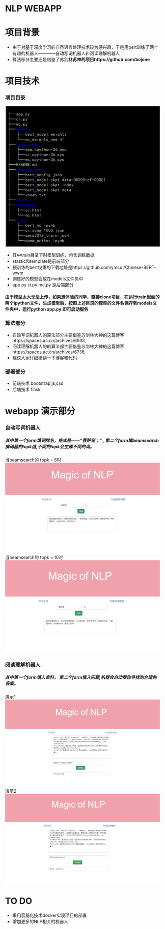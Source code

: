 # NLP WEBAPP

# 项目背景 
+ 由于对基于深度学习的自然语言处理技术较为感兴趣，于是用bert训练了两个有趣的机器人————自动写词机器人和阅读理解机器人
+ 算法部分主要还是借鉴了苏剑林**苏神的项目https://github.com/bojone** 

# 项目技术

### 项目目录
![project](/img/project.png)
+ 其中train目录下时模型训练，包含训练数据
+ stastic和template是前端部分
+ 预训练的bert权重的下载地址是https://github.com/ymcui/Chinese-BERT-wwm
+ 训练好的模型会放在models文件夹中
+ app.py ci.py mc.py 是后端部分

#### 由于模型太大无法上传，如果想体验的同学，直接clone项目，在运行train里面的两个ipython文件，生成模型后，按照上述目录的模型的文件名保存到models文件夹中，运行python app.py 即可启动服务 

### 算法部分
+ 自动写词机器人的算法部分主要借鉴苏剑林大神的这篇博客https://spaces.ac.cn/archives/6933,
+ 阅读理解机器人的的算法部主要借鉴苏剑林大神的这篇博客https://spaces.ac.cn/archives/6736,
+ 建议大家仔细研读一下博客和代码

### 部署部分
+ 前端技术 bootstrap,js,css
+ 后端技术 flask

# webapp 演示部分

### 自动写词机器人
##### 其中第一个form填**词牌名**，格式是——**“菩萨蛮：”** , 第二个form填beamsearch解码器的**topk值**,不同的topk会生成不同的词。
当beamsearch的 topk = 6时
![generate_ci](/img/ci1.png)
当beamsearch的 topk = 10时
![generate_ci](/img/ci2.png)
### 阅读理解机器人
##### 其中第一个form填入**资料**， 第二个form填入**问题**,机器会自动帮你寻找到合适的答案。
演示1
![geerate_ans](/img/mc1.png)
演示2
![generate_ans](/img/mc2.png)

# TO DO
+ 采用容器化技术docker实现项目的部署
+ 增加更多的NLP相关的机器人

